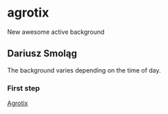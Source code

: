 # agrotix
New awesome active background

## Dariusz Smoląg

The background varies depending on the time of day.


### First step

[Agrotix](https://darqoo.github.io/agrotix/)

